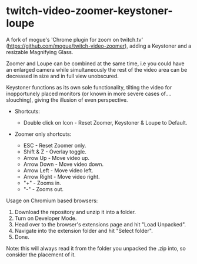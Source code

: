 # twitch-video-zoomer-keystoner-loupe
A fork of mogue's 'Chrome plugin for zoom on twitch.tv' (https://github.com/mogue/twitch-video-zoomer), adding a Keystoner and a resizable Magnifying Glass.


Zoomer and Loupe can be combined at the same time, i.e you could have an enlarged camera while simultaneously the rest of the video area can be decreased in size and in full view unobscured.

Keystoner functions as its own sole functionality, tilting the video for inopportunely placed monitors (or known in more severe cases of.... slouching), giving the illusion of even perspective.

+ Shortcuts:
  + Double click on Icon - Reset Zoomer, Keystoner & Loupe to Default.

+ Zoomer only shortcuts:
  + ESC         - Reset Zoomer only.
  + Shift & Z   - Overlay toggle.
  + Arrow Up    - Move video up.
  + Arrow Down  - Move video down.
  + Arrow Left  - Move video left.
  + Arrow Right - Move video right.
  + "+"         - Zooms in.
  + "-"         - Zooms out.

Usage on Chromium based browsers:
1.  Download the repository and unzip it into a folder.
2.  Turn on Developer Mode.
3.  Head over to the browser's extensions page and hit "Load Unpacked".
4.  Navigate into the extension folder and hit "Select folder".
5.  Done.

Note: this will always read it from the folder you unpacked the .zip into, so consider the placement of it.
